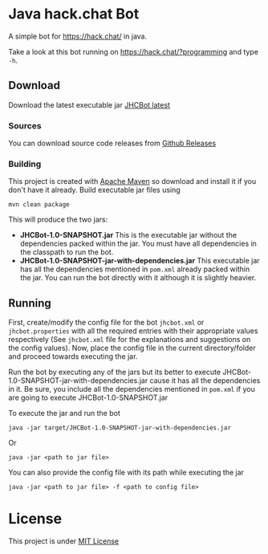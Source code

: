 # Java hack.chat Bot
A simple bot for https://hack.chat/ in java.

Take a look at this bot running on https://hack.chat/?programming and type `-h`.

## Download
Download the latest executable jar [JHCBot latest](https://github.com/OpSimple/jhcbot/releases/latest)

### Sources
You can download source code releases from [Github Releases](https://github.com/OpSimple/jhcbot/releases)

### Building
This project is created with [Apache Maven](https://maven.apache.org/) so download and install it if you don't have it already.
Build executable jar files using 

    mvn clean package

This will produce the two jars:
 - **JHCBot-1.0-SNAPSHOT.jar** This is the executable jar without the dependencies packed within the jar. You must have all dependencies in the classpath to run the bot.
 - **JHCBot-1.0-SNAPSHOT-jar-with-dependencies.jar** This executable jar has all the dependencies mentioned in `pom.xml` already packed within the jar. You can run the bot directly with it although it is slightly heavier.
 
 ## Running
 First, create/modify the config file for the bot `jhcbot.xml` or `jhcbot.properties` with all the required entries with their appropriate values respectively (See `jhcbot.xml` file for the explanations and suggestions on the config values).
 Now, place the config file in the current directory/folder and proceed towards executing the jar. 
 
 Run the bot by executing any of the jars but its better to execute JHCBot-1.0-SNAPSHOT-jar-with-dependencies.jar cause it has all the dependencies in it. Be sure, you include all the dependencies mentioned in `pom.xml` if you are going to execute JHCBot-1.0-SNAPSHOT.jar
 
 To execute the jar and run the bot
 
    java -jar target/JHCBot-1.0-SNAPSHOT-jar-with-dependencies.jar
    
 Or
 
    java -jar <path to jar file>
 
 You can also provide the config file with its path while executing the jar
 
    java -jar <path to jar file> -f <path to config file>
 
 # License
 This project is under [MIT License](https://github.com/OpSimple/jhcbot/blob/master/LICENSE)
 
